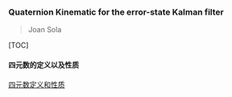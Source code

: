 ### Quaternion Kinematic for the error-state Kalman filter

> Joan Sola 

[TOC]

#### 四元数的定义以及性质

[四元数定义和性质](./ch1.md)